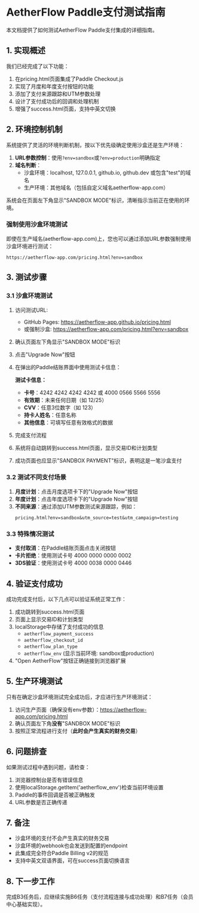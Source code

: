 # AetherFlow Paddle支付测试指南

本文档提供了如何测试AetherFlow Paddle支付集成的详细指南。

## 1. 实现概述

我们已经完成了以下功能：

1. 在pricing.html页面集成了Paddle Checkout.js
2. 实现了月度和年度支付按钮的功能
3. 添加了支付来源跟踪和UTM参数处理
4. 设计了支付成功后的回调和处理机制
5. 增强了success.html页面，支持中英文切换

## 2. 环境控制机制

系统提供了灵活的环境判断机制，按以下优先级确定使用沙盒还是生产环境：

1. **URL参数控制**：使用`?env=sandbox`或`?env=production`明确指定
2. **域名判断**：
   - 沙盒环境：localhost, 127.0.0.1, github.io, github.dev 或包含"test"的域名
   - 生产环境：其他域名（包括自定义域名aetherflow-app.com）

系统会在页面左下角显示"SANDBOX MODE"标识，清晰指示当前正在使用的环境。

### 强制使用沙盒环境测试

即使在生产域名(aetherflow-app.com)上，您也可以通过添加URL参数强制使用沙盒环境进行测试：

```
https://aetherflow-app.com/pricing.html?env=sandbox
```

## 3. 测试步骤

### 3.1 沙盒环境测试

1. 访问测试URL:
   - GitHub Pages: https://aetherflow-app.github.io/pricing.html
   - 或强制沙盒: https://aetherflow-app.com/pricing.html?env=sandbox

2. 确认页面左下角显示"SANDBOX MODE"标识
3. 点击"Upgrade Now"按钮
4. 在弹出的Paddle结账界面中使用测试卡信息：

   **测试卡信息：**
   - **卡号**：4242 4242 4242 4242 或 4000 0566 5566 5556
   - **有效期**：未来任何日期（如 12/25）
   - **CVV**：任意3位数字（如 123）
   - **持卡人姓名**：任意名称
   - **其他信息**：可填写任意有效格式的数据

5. 完成支付流程
6. 系统将自动跳转到success.html页面，显示交易ID和计划类型
7. 成功页面也应显示"SANDBOX PAYMENT"标识，表明这是一笔沙盒支付

### 3.2 测试不同支付场景

1. **月度计划**：点击月度选项卡下的"Upgrade Now"按钮
2. **年度计划**：点击年度选项卡下的"Upgrade Now"按钮
3. **不同来源**：通过添加UTM参数测试来源跟踪，例如：
   ```
   pricing.html?env=sandbox&utm_source=test&utm_campaign=testing
   ```

### 3.3 特殊情况测试

- **支付取消**：在Paddle结账页面点击关闭按钮
- **卡片拒绝**：使用测试卡号 4000 0000 0000 0002
- **3DS验证**：使用测试卡号 4000 0038 0000 0446

## 4. 验证支付成功

成功完成支付后，以下几点可以验证系统正常工作：

1. 成功跳转到success.html页面
2. 页面上显示交易ID和计划类型
3. localStorage中存储了支付成功的信息
   - `aetherflow_payment_success`
   - `aetherflow_checkout_id`
   - `aetherflow_plan_type`
   - `aetherflow_env` (显示当前环境: sandbox或production)
4. "Open AetherFlow"按钮正确链接到浏览器扩展

## 5. 生产环境测试

只有在确定沙盒环境测试完全成功后，才应进行生产环境测试：

1. 访问生产页面（确保没有env参数）：https://aetherflow-app.com/pricing.html
2. 确认页面左下角**没有**"SANDBOX MODE"标识
3. 按照正常流程进行支付（**此时会产生真实的财务交易**）

## 6. 问题排查

如果测试过程中遇到问题，请检查：

1. 浏览器控制台是否有错误信息
2. 使用localStorage.getItem('aetherflow_env')检查当前环境设置
3. Paddle的事件回调是否被正确触发
4. URL参数是否正确传递

## 7. 备注

- 沙盒环境的支付不会产生真实的财务交易
- 沙盒环境的webhook也会发送到配置的endpoint
- 此集成完全符合Paddle Billing v2的规范
- 支持中英文双语界面，可在success页面切换语言

## 8. 下一步工作

完成B3任务后，应继续实施B6任务（支付流程连接与成功处理）和B7任务（会员中心基础实现）。 